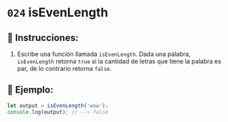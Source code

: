# `024` isEvenLength

## 📝 Instrucciones:

1. Escribe una función llamada `isEvenLength`. Dada una palabra, `isEvenLength` retorna `true` si la cantidad de letras que tiene la palabra es par, de lo contrario retorna `false`.

## 📎 Ejemplo:

```Javascript
let output = isEvenLength('wow');
console.log(output); // --> false
```
